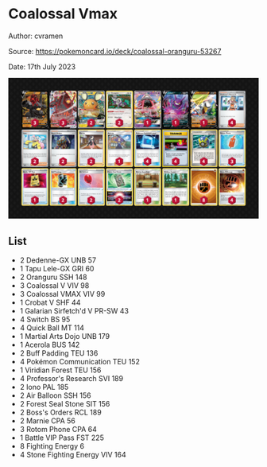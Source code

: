 # Coalossal Vmax

Author: cvramen

Source: <https://pokemoncard.io/deck/coalossal-oranguru-53267>

Date: 17th July 2023

![decklist](../../images/PAL/Coalossal%20Vmax/2-%20Coalossal%20Vmax.png)

## List

* 2 Dedenne-GX UNB 57
* 1 Tapu Lele-GX GRI 60
* 2 Oranguru SSH 148
* 3 Coalossal V VIV 98
* 3 Coalossal VMAX VIV 99
* 1 Crobat V SHF 44
* 1 Galarian Sirfetch'd V PR-SW 43
* 4 Switch BS 95
* 4 Quick Ball MT 114
* 1 Martial Arts Dojo UNB 179
* 1 Acerola BUS 142
* 2 Buff Padding TEU 136
* 4 Pokémon Communication TEU 152
* 1 Viridian Forest TEU 156
* 4 Professor's Research SVI 189
* 2 Iono PAL 185
* 2 Air Balloon SSH 156
* 2 Forest Seal Stone SIT 156
* 2 Boss's Orders RCL 189
* 2 Marnie CPA 56
* 3 Rotom Phone CPA 64
* 1 Battle VIP Pass FST 225
* 8 Fighting Energy 6
* 4 Stone Fighting Energy VIV 164
